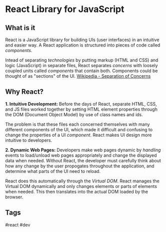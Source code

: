 # React Library for JavaScript

## What is it
React is a JavaScript library for building UIs (user interfaces) in an intuitive and easier way. A React application is structured into pieces of code called *components*.

Intead of separating *technologies* by putting markup (HTML and CSS) and logic (JavaScript) in separate files, React separates *concerns* with loosely coupled units called *components* that contain both. Components could be thought of as "sections" of the UI. [Wikipedia - Separation of Concerns](https://en.wikipedia.org/wiki/Separation_of_concerns)

## Why React? 
**1. Intuitive Development:** 
Before the days of React, separate HTML, CSS, and JS files worked together by setting HTML element properties through the DOM (Document Object Model) by use of class names and ids.

The problem is that these files each concerned themselves with many different components of the UI, which made it difficult and confusing to change the properties of a UI *component*. React makes UI design more intuitive to developers.

**2. Dynamic Web Pages:**
Developers make web pages dynamic by *handling* events to load/unload web pages appropriately and change the displayed data when needed. Without React, the developer must carefully think about how any change by the user propogates throughout the application, and determine what parts of the UI need to reload.  

React does this automatically through the *Virtual DOM*. React manages the Virtual DOM dynamically and only changes elements or parts of elements when needed. This then translates into the actual DOM loaded by the browser.  

## Tags
#react #dev
